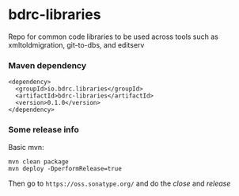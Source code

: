 # bdrc-libraries
Repo for common code libraries to be used across tools such as xmltoldmigration, git-to-dbs, and editserv

### Maven dependency
    <dependency>
      <groupId>io.bdrc.libraries</groupId>
      <artifactId>bdrc-libraries</artifactId>
      <version>0.1.0</version>
    </dependency>

### Some release info
Basic mvn:

    mvn clean package
    mvn deploy -DperformRelease=true

Then go to `https://oss.sonatype.org/`  and do the *close* and *release*
